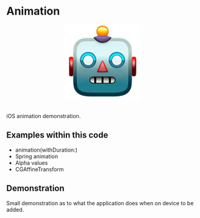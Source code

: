 # Animation
<p align="center">
  <img src="demo/app-icon.png " alt="Animation application icon"
	  title="Animation application icon" align="center" width="200" height="200" />
</p>
</br>
iOS animation demonstration.

## Examples within this code
- animation(withDuration:)
- Spring animation
- Alpha values
- CGAffineTransform

## Demonstration
Small demonstration as to what the application does when on device to be added.
